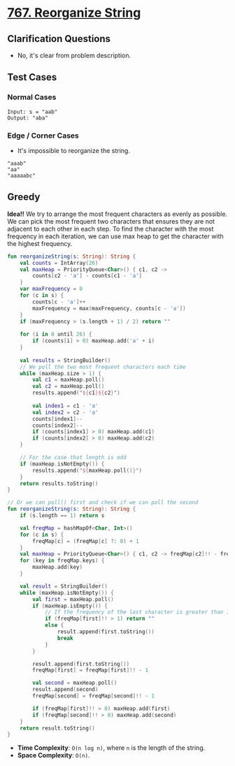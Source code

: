 # [767. Reorganize String](https://leetcode.com/problems/reorganize-string/)

## Clarification Questions
* No, it's clear from problem description.
 
## Test Cases
### Normal Cases
```
Input: s = "aab"
Output: "aba"
```

### Edge / Corner Cases
* It's impossible to reorganize the string. 
```
"aaab"
"aa"
"aaaaabc"
```

## Greedy
**Idea!!** We try to arrange the most frequent characters as evenly as possible. We can pick the most frequent two characters that ensures they are not adjacent to each other in each step. To find the character with the most frequency in each iteration, we can use max heap to get the character with the highest frequency. 

```kotlin
fun reorganizeString(s: String): String {
    val counts = IntArray(26)
    val maxHeap = PriorityQueue<Char>() { c1, c2 ->
        counts[c2 - 'a'] - counts[c1 - 'a']
    }
    var maxFrequency = 0
    for (c in s) {
        counts[c - 'a']++
        maxFrequency = max(maxFrequency, counts[c - 'a'])
    }
    if (maxFrequency > (s.length + 1) / 2) return ""
    
    for (i in 0 until 26) {
        if (counts[i] > 0) maxHeap.add('a' + i)
    }
    
    val results = StringBuilder()
    // We poll the two most frequent characters each time
    while (maxHeap.size > 1) {
        val c1 = maxHeap.poll()
        val c2 = maxHeap.poll()
        results.append("${c1}${c2}")
        
        val index1 = c1 - 'a'
        val index2 = c2 - 'a'
        counts[index1]--
        counts[index2]--
        if (counts[index1] > 0) maxHeap.add(c1)
        if (counts[index2] > 0) maxHeap.add(c2)
    }

    // For the case that length is odd
    if (maxHeap.isNotEmpty()) {
        results.append("${maxHeap.poll()}")
    }
    return results.toString()
}

// Or we can poll() first and check if we can poll the second
fun reorganizeString(s: String): String {
    if (s.length == 1) return s

    val freqMap = hashMapOf<Char, Int>()
    for (c in s) {
        freqMap[c] = (freqMap[c] ?: 0) + 1
    }
    val maxHeap = PriorityQueue<Char>() { c1, c2 -> freqMap[c2]!! - freqMap[c1]!! }
    for (key in freqMap.keys) {
        maxHeap.add(key)
    }

    val result = StringBuilder()
    while (maxHeap.isNotEmpty()) {
        val first = maxHeap.poll()
        if (maxHeap.isEmpty()) {
            // If the frequency of the last character is greater than 1, it's impossible to reorganize the string, such as "aa"
            if (freqMap[first]!! > 1) return ""
            else {
                result.append(first.toString())
                break
            }
        }

        result.append(first.toString())
        freqMap[first] = freqMap[first]!! - 1

        val second = maxHeap.poll()
        result.append(second)
        freqMap[second] = freqMap[second]!! - 1

        if (freqMap[first]!! > 0) maxHeap.add(first)
        if (freqMap[second]!! > 0) maxHeap.add(second)
    }
    return result.toString()
}
```
* **Time Complexity**: `O(n log n)`, where `n` is the length of the string.
* **Space Complexity**: `O(n)`.